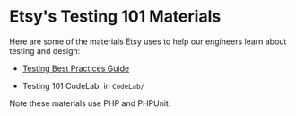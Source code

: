 # Etsy's Testing 101 Materials

Here are some of the materials Etsy uses to help our engineers learn about
testing and design:

- [Testing Best Practices Guide](Testing_Best_Practices.md)

- Testing 101 CodeLab, in `CodeLab/`

Note these materials use PHP and PHPUnit.
